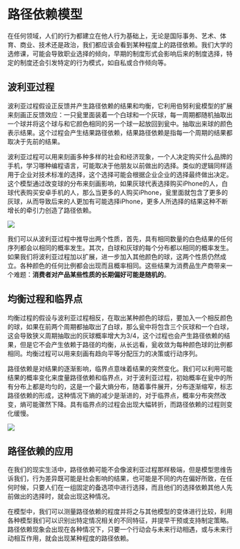 # 路径依赖模型

在任何领域，人们的行为都建立在他人行为基础上，无论是国际事务、艺术、体育、商业、技术还是政治，我们都应该会看到某种程度上的路径依赖。我们大学的选修课，可能会导致职业选择的倾向，早期的制度形式会影响后来的制度选择，特定的制度还会引发特定的行为模式，如自私或合作倾向等。

## 波利亚过程

波利亚过程假设正反馈并产生路径依赖的结果和均衡，它利用伯努利瓮模型的扩展来刻画正反馈效应：一只瓮里面装着一个白球和一个灰球，每一周期都随机抽取出一个球并将这个球与和它颜色相同的另一个球一起放回到瓮中。抽取出来球的颜色表示结果。这个过程会产生结果路径依赖，结果路径依赖是指每一个周期的结果都取决于先前的结果。

波利亚过程可以用来刻画多种多样的社会和经济现象，一个人决定购买什么品牌的手机，学习哪种编程语言，可能取决于他朋友以前做出的选择。类似的逻辑同样适用于企业对技术标准的选择，这个选择可能会根据企业企业的选择最终做出决定。这个模型通过改变球的分布来刻画影响，如果灰球代表选择购买iPhone的人，白球代表购买安卓手机的人，那么当更多的人购买iPhone，瓮里面就包含了更多的灰球，从而导致后来的人更加有可能选择iPhone，更多人所选择的结果这种不断增长的牵引力创造了路径依赖。

![](https://i.bmp.ovh/imgs/2022/07/08/da82112f87547a52.png)

我们可以从波利亚过程中推导出两个性质，首先，具有相同数量的白色结果的任何序列都会以相同的概率发生。其次，白球和灰球的每个分布都以相同的概率发生。如果我们将波利亚过程加以扩展，进一步加入其他颜色的球，这两个性质仍然成立。各种颜色的任何比例都会出现而且概率相同。这些结果为消费品生产商带来一个难题：**消费者对产品某些性质的长期偏好可能是随机的**。

## 均衡过程和临界点

均衡过程的假设与波利亚过程相反，在取出某种颜色的球后，要加入一个相反颜色的球，如果在前两个周期都抽取出了白球，那么瓮中将包含三个灰球和一个白球，这会导致狭义周期抽取出的灰球概率增大为3/4，这个过程也会产生路径依赖的结果，但是它不会产生依赖于路径的均衡，从长远看，瓮收敛为每种颜色球的比例都相同。均衡过程可以用来刻画有趋向平等分配压力的决策或行动序列。

路径依赖是对结果的逐渐影响，临界点意味着结果的突然变化。我们可以利用可能结果的概率变化来度量路径依赖和临界点，对于波利亚过程，初始概率在瓮中的所有分布上都是均匀的，这是一个最大熵分布，随着事件展开，分布逐渐缩窄，标志路径依赖的形成，这种情况下熵的减少是渐进的，对于临界点，概率分布突然改变，熵可能骤然下降。具有临界点的过程会出现大幅转折，而路径依赖的过程则变化缓慢。

![](https://i.bmp.ovh/imgs/2022/07/08/ff4f099be458997a.png)

## 路径依赖的应用

在我们的现实生活中，路径依赖可能不会像波利亚过程那样极端，但是模型思维告诉我们，行为差异既可能是社会影响的结果，也可能是不同的内在偏好所致，在任何时候，只要人们在一组固定的备选项中进行选择，而且他们的选择依赖其他人先前做出的选择时，就会出现这种情况。

在模型中，我们可以测量路径依赖的程度并将之与其他模型的变体进行比较，利用各种模型我们可以识别出特定情况相关的不同特征，并提早干预或支持制定策略。路径依赖现象会出现在各种情况下，只要一个行动会与未来行动相遇，或与未来行动相互作用，就会出现某种程度的路径依赖。